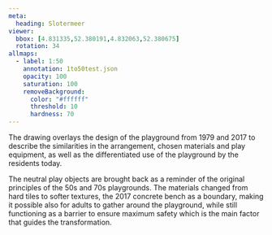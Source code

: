 ```yaml
---
meta:
  heading: Slotermeer
viewer:
  bbox: [4.831335,52.380191,4.832063,52.380675]
  rotation: 34
allmaps:
  - label: 1:50
    annotation: 1to50test.json
    opacity: 100
    saturation: 100
    removeBackground:
      color: "#ffffff"
      threshold: 10
      hardness: 70
---
```

The drawing overlays the design of the playground from 1979 and 2017 to describe the similarities in the arrangement, chosen materials and play equipment, as well as the differentiated use of the playground by the residents today. 

The neutral play objects are brought back as a reminder of the original principles of the 50s and 70s playgrounds. The materials changed from hard tiles to softer textures, the 2017 concrete bench as a boundary, making it possible also for adults to gather around the playground, while still functioning as a barrier to ensure maximum safety which is the main factor that guides the transformation. 